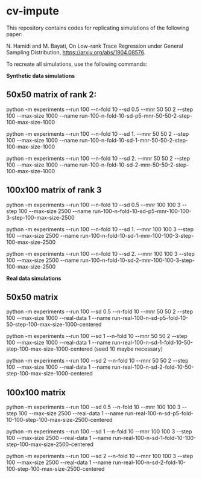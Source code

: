 # cv-impute
This repository contains codes for replicating simulations of the following paper:

N. Hamidi and M. Bayati, On Low-rank Trace Regression under General Sampling Distribution, https://arxiv.org/abs/1904.08576.

To recreate all simulations, use the following commands:

**Synthetic data simulations**

50x50 matrix of rank 2:
-----------------------

python -m experiments --run 100 --n-fold 10 --sd 0.5 --mnr 50 50 2 --step 100 --max-size 1000 --name run-100-n-fold-10-sd-p5-mnr-50-50-2-step-100-max-size-1000

python -m experiments --run 100 --n-fold 10 --sd 1. --mnr 50 50 2 --step 100 --max-size 1000 --name run-100-n-fold-10-sd-1-mnr-50-50-2-step-100-max-size-1000

python -m experiments --run 100 --n-fold 10 --sd 2. --mnr 50 50 2 --step 100 --max-size 1000 --name run-100-n-fold-10-sd-2-mnr-50-50-2-step-100-max-size-1000


100x100 matrix of rank 3
------------------------

python -m experiments --run 100 --n-fold 10 --sd 0.5 --mnr 100 100 3 --step 100 --max-size 2500 --name run-100-n-fold-10-sd-p5-mnr-100-100-3-step-100-max-size-2500

python -m experiments --run 100 --n-fold 10 --sd 1. --mnr 100 100 3 --step 100 --max-size 2500 --name run-100-n-fold-10-sd-1-mnr-100-100-3-step-100-max-size-2500

python -m experiments --run 100 --n-fold 10 --sd 2. --mnr 100 100 3 --step 100 --max-size 2500 --name run-100-n-fold-10-sd-2-mnr-100-100-3-step-100-max-size-2500


**Real data simulations**

50x50 matrix
------------

python -m experiments --run 100 --sd 0.5 --n-fold 10 --mnr 50 50 2 --step 100 --max-size 1000 --real-data 1 --name run-real-100-n-sd-p5-fold-10-50-step-100-max-size-1000-centered

python -m experiments --run 100 --sd 1 --n-fold 10 --mnr 50 50 2 --step 100 --max-size 1000 --real-data 1 --name run-real-100-n-sd-1-fold-10-50-step-100-max-size-1000-centered
(seed 10 maybe necessary)

python -m experiments --run 100 --sd 2 --n-fold 10 --mnr 50 50 2 --step 100 --max-size 1000 --real-data 1 --name run-real-100-n-sd-2-fold-10-50-step-100-max-size-1000-centered

100x100 matrix
------------

python -m experiments --run 100 --sd 0.5 --n-fold 10 --mnr 100 100 3 --step 100 --max-size 2500 --real-data 1 --name run-real-100-n-sd-p5-fold-10-100-step-100-max-size-2500-centered

python -m experiments --run 100 --sd 1 --n-fold 10 --mnr 100 100 3 --step 100 --max-size 2500 --real-data 1 --name run-real-100-n-sd-1-fold-10-100-step-100-max-size-2500-centered

python -m experiments --run 100 --sd 2 --n-fold 10 --mnr 100 100 3 --step 100 --max-size 2500 --real-data 1 --name run-real-100-n-sd-2-fold-10-100-step-100-max-size-2500-centered

